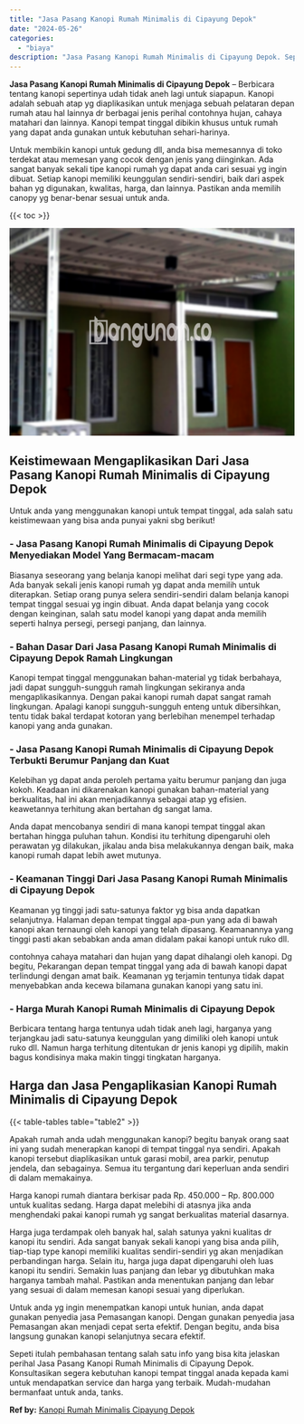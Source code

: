```yaml
---
title: "Jasa Pasang Kanopi Rumah Minimalis di Cipayung Depok"
date: "2024-05-26"
categories: 
  - "biaya"
description: "Jasa Pasang Kanopi Rumah Minimalis di Cipayung Depok. Sepeti itulah pembahasan tentang salah satu info yang bisa kita jelaskan perihal Jasa Pasang Kanopi Rum..."
---
```


**Jasa Pasang Kanopi Rumah Minimalis di Cipayung Depok** – Berbicara tentang kanopi sepertinya udah tidak aneh lagi untuk siapapun. Kanopi adalah sebuah atap yg diaplikasikan untuk menjaga sebuah pelataran depan rumah atau hal lainnya dr berbagai jenis perihal contohnya hujan, cahaya matahari dan lainnya. Kanopi tempat tinggal dibikin khusus untuk rumah yang dapat anda gunakan untuk kebutuhan sehari-harinya.

Untuk membikin kanopi untuk gedung dll, anda bisa memesannya di toko terdekat atau memesan yang cocok dengan jenis yang diinginkan. Ada sangat banyak sekali tipe kanopi rumah yg dapat anda cari sesuai yg ingin dibuat. Setiap kanopi memiliki keunggulan sendiri-sendiri, baik dari aspek bahan yg digunakan, kwalitas, harga, dan lainnya. Pastikan anda memilih canopy yg benar-benar sesuai untuk anda.

{{< toc >}}

![Jasa Pasang Kanopi Rumah Minimalis di Cipayung Depok](/images/harga-kanopi-minimalis-31.png)

## Keistimewaan Mengaplikasikan Dari Jasa Pasang Kanopi Rumah Minimalis di Cipayung Depok

Untuk anda yang menggunakan kanopi untuk tempat tinggal, ada salah satu keistimewaan yang bisa anda punyai yakni sbg berikut!

### \- Jasa Pasang Kanopi Rumah Minimalis di Cipayung Depok Menyediakan Model Yang Bermacam-macam

Biasanya seseorang yang belanja kanopi melihat dari segi type yang ada. Ada banyak sekali jenis kanopi rumah yg dapat anda memilih untuk diterapkan. Setiap orang punya selera sendiri-sendiri dalam belanja kanopi tempat tinggal sesuai yg ingin dibuat. Anda dapat belanja yang cocok dengan keinginan, salah satu model kanopi yang dapat anda memilih seperti halnya persegi, persegi panjang, dan lainnya.

### \- Bahan Dasar Dari Jasa Pasang Kanopi Rumah Minimalis di Cipayung Depok Ramah Lingkungan

Kanopi tempat tinggal menggunakan bahan-material yg tidak berbahaya, jadi dapat sungguh-sungguh ramah lingkungan sekiranya anda mengaplikasikannya. Dengan pakai kanopi rumah dapat sangat ramah lingkungan. Apalagi kanopi sungguh-sungguh enteng untuk dibersihkan, tentu tidak bakal terdapat kotoran yang berlebihan menempel terhadap kanopi yang anda gunakan.

### \- Jasa Pasang Kanopi Rumah Minimalis di Cipayung Depok Terbukti Berumur Panjang dan Kuat

Kelebihan yg dapat anda peroleh pertama yaitu berumur panjang dan juga kokoh. Keadaan ini dikarenakan kanopi gunakan bahan-material yang berkualitas, hal ini akan menjadikannya sebagai atap yg efisien. keawetannya terhitung akan bertahan dg sangat lama.

Anda dapat mencobanya sendiri di mana kanopi tempat tinggal akan bertahan hingga puluhan tahun. Kondisi itu terhitung dipengaruhi oleh perawatan yg dilakukan, jikalau anda bisa melakukannya dengan baik, maka kanopi rumah dapat lebih awet mutunya.

### \- Keamanan Tinggi Dari Jasa Pasang Kanopi Rumah Minimalis di Cipayung Depok

Keamanan yg tinggi jadi satu-satunya faktor yg bisa anda dapatkan selanjutnya. Halaman depan tempat tinggal apa-pun yang ada di bawah kanopi akan ternaungi oleh kanopi yang telah dipasang. Keamanannya yang tinggi pasti akan sebabkan anda aman didalam pakai kanopi untuk ruko dll.

contohnya cahaya matahari dan hujan yang dapat dihalangi oleh kanopi. Dg begitu, Pekarangan depan tempat tinggal yang ada di bawah kanopi dapat terlindungi dengan amat baik. Keamanan yg terjamin tentunya tidak dapat menyebabkan anda kecewa bilamana gunakan kanopi yang satu ini.

### \- Harga Murah Kanopi Rumah Minimalis di Cipayung Depok

Berbicara tentang harga tentunya udah tidak aneh lagi, harganya yang terjangkau jadi satu-satunya keunggulan yang dimiliki oleh kanopi untuk ruko dll. Namun harga terhitung ditentukan dr jenis kanopi yg dipilih, makin bagus kondisinya maka makin tinggi tingkatan harganya.

## Harga dan Jasa Pengaplikasian Kanopi Rumah Minimalis di Cipayung Depok

{{< table-tables table="table2" >}}

Apakah rumah anda udah menggunakan kanopi? begitu banyak orang saat ini yang sudah menerapkan kanopi di tempat tinggal nya sendiri. Apakah kanopi tersebut diaplikasikan untuk garasi mobil, area parkir, penutup jendela, dan sebagainya. Semua itu tergantung dari keperluan anda sendiri di dalam memakainya.

Harga kanopi rumah diantara berkisar pada Rp. 450.000 – Rp. 800.000 untuk kualitas sedang. Harga dapat melebihi di atasnya jika anda menghendaki pakai kanopi rumah yg sangat berkualitas material dasarnya.

Harga juga terdampak oleh banyak hal, salah satunya yakni kualitas dr kanopi itu sendiri. Ada sangat banyak sekali kanopi yang bisa anda pilih, tiap-tiap type kanopi memiliki kualitas sendiri-sendiri yg akan menjadikan perbandingan harga. Selain itu, harga juga dapat dipengaruhi oleh luas kanopi itu sendiri. Semakin luas panjang dan lebar yg dibutuhkan maka harganya tambah mahal. Pastikan anda menentukan panjang dan lebar yang sesuai di dalam memesan kanopi sesuai yang diperlukan.

Untuk anda yg ingin menempatkan kanopi untuk hunian, anda dapat gunakan penyedia jasa Pemasangan kanopi. Dengan gunakan penyedia jasa Pemasangan akan menjadi cepat serta efektif. Dengan begitu, anda bisa langsung gunakan kanopi selanjutnya secara efektif.

Sepeti itulah pembahasan tentang salah satu info yang bisa kita jelaskan perihal Jasa Pasang Kanopi Rumah Minimalis di Cipayung Depok. Konsultasikan segera kebutuhan kanopi tempat tinggal anada kepada kami untuk mendapatkan service dan harga yang terbaik. Mudah-mudahan bermanfaat untuk anda, tanks.

**Ref by:**  [Kanopi Rumah Minimalis Cipayung Depok](https://id.wikipedia.org/wiki/Kanopi)
